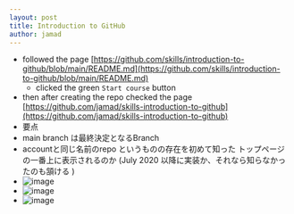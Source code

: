 ```yaml
---
layout: post
title: Introduction to GitHub
author: jamad
---
```

<link rel="stylesheet" type="text/css" href="/assets/css/theme.css">


* followed the page [https://github.com/skills/introduction-to-github/blob/main/README.md](https://github.com/skills/introduction-to-github/blob/main/README.md)
  * clicked the green `Start course` button
* then after creating the repo checked the page [https://github.com/jamad/skills-introduction-to-github](https://github.com/jamad/skills-introduction-to-github)
 * 要点
 * main branch は最終決定となるBranch
 * accountと同じ名前のrepo というものの存在を初めて知った トップページの一番上に表示されるのか  (July 2020 以降に実装か、それなら知らなかったのも頷ける )
  * ![image](https://github.com/jamad/jamad.github.io/assets/949913/82e7ecc0-8050-41d8-9b31-9d25215f9edf)
  * ![image](https://github.com/jamad/jamad.github.io/assets/949913/4d7cf8d8-1e52-443c-beaa-d93160498e2a)
  * ![image](https://github.com/jamad/jamad.github.io/assets/949913/cc069bbe-1b74-4fe7-a443-5d0fd4625afc)



  
